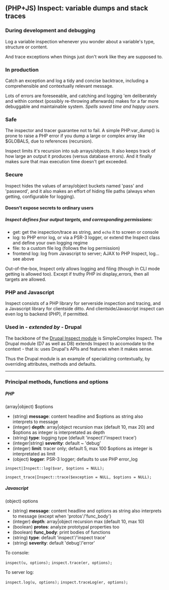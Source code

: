 ## (PHP+JS) Inspect: variable dumps and stack traces ##

### During development and debugging ###

Log a variable inspection whenever you wonder about a variable's type, structure or content.

And trace exceptions when things just don't work like they are supposed to.

### In production ###

Catch an exception and log a tidy and concise backtrace, including a comprehensible and contextually relevant message.

Lots of errors are foreseeable, and catching and logging 'em deliberately and within context (possibly re-throwing afterwards) makes for a far more debuggable and maintainable system.
*Spells saved time and happy users*.

### Safe ###

The inspector and tracer guarantee not to fail.
A simple PHP:var_dump() is prone to raise a PHP error if you dump a large or complex array like $GLOBALS, due to references (recursion).

Inspect limits it's recursion into sub arrays/objects. It also keeps track of how large an output it produces (versus database errors). And it finally makes sure that max execution time doesn't get exceeded.

### Secure ###

Inspect hides the values of array/object buckets named 'pass' and 'password', and it also makes an effort of hiding file paths (always when getting, configurable for logging).

#### Doesn't expose secrets to ordinary users ####

##### Inspect defines four output targets, and corresponding permissions: #####

- get: get the inspection/trace as string, and `echo` it to screen or console
- log: to PHP error log, or via a PSR-3 logger, or extend the Inspect class and define your own logging regime
- file: to a custom file log (follows the log permission)
- frontend log: log from Javascript to server; AJAX to PHP Inspect, log... see above

Out-of-the-box, Inspect only allows logging and filing (though in CLI mode getting is allowed too). Except if truthy PHP ini display_errors, then all targets are allowed.

### PHP and Javascript ###

Inspect consists of a PHP library for serverside inspection and tracing, and a Javascript library for clientside ditto.
And clientside/Javascript inspect can even log to backend (PHP), if permitted.

### Used in - *extended by* - Drupal ###

The backbone of the [Drupal Inspect module](https://drupal.org/project/inspect) is SimpleComplex Inspect.
The Drupal module (D7 as well as D8) extends Inspect to accomodate to the context - that is: uses Drupal's APIs and features when it makes sense.

Thus the Drupal module is an example of specializing contextually, by overriding attributes, methods and defaults.


----------


### Principal methods, functions and options ###

##### PHP #####

(array|object) $options

- (string) **message**: content headline and $options as string also interprets to message
- (integer) **depth**: array|object recursion max (default 10, max 20) and $options as integer is interpretated as depth
- (string) **type**: logging type (default 'inspect'/'inspect trace')
- (integer|string) **severity**: default ~ 'debug'
- (integer) **limit**: tracer only; default 5, max 100 $options as integer is interpretated as limit
- (object) **logger**: PSR-3 logger; defaults to use PHP error_log

`inspect|Inspect::log($var, $options = NULL);`

`inspect_trace|Inspect::trace($exception = NULL, $options = NULL);`

##### Javascript #####

(object) options

- (string) **message**: content headline and options as string also interprets to message (except when 'protos'/'func_body')
- (integer) **depth**: array|object recursion max (default 10, max 10)
- (boolean) **protos**: analyze prototypal properties too
- (boolean) **func_body**: print bodies of functions
- (string) **type**: default 'inspect'/'inspect trace'
- (string) **severity**: default 'debug'/'error'

To console:

`inspect(u, options);` `inspect.trace(er, options);`

To server log:

`inspect.log(u, options);` `inspect.traceLog(er, options);`